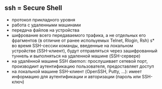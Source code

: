 ## ssh = Secure Shell
* протокол прикладного уровня
* работа с удаленными машинами
* передача файлов на устройства
* шифрование всего передаваемого трафика, а не отдельных его фрагментов (в отличие от ранее испольуемых Telnet, Rlogin, Rsh)
s* во время SSH-сессии команды, введенные на локальном устройстве (SSH-клиент), будут отправляться через зашифрованный туннель и выполняться на удаленной машине (SSH-сервере)
* на удалённой машине SSH daemon: прослушивает сетевой порт, производиит аутентификацию пользователя, предоставляет доступ 
* на локальной машине SSH-клиент (OpenSSH, Putty, ...): имеет информацию для аутентификации и авторизации (пароль или SSH-ключ)
